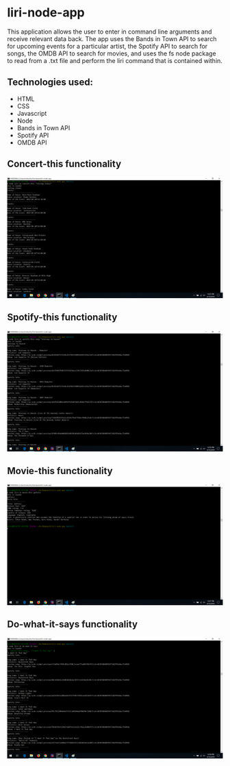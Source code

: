 # liri-node-app
This application allows the user to enter in command line arguments and receive relevant data back.  The app uses the Bands in Town API to search for upcoming events for a particular artist, the Spotify API to search for songs, the OMDB API to search for movies, and uses the fs node package to read from a .txt file and perform the liri command that is contained within.

## Technologies used:
* HTML
* CSS
* Javascript
* Node
* Bands in Town API
* Spotify API
* OMDB API

## Concert-this functionality
![concert-this functionality](/screenshots/concert-this.png)


## Spotify-this functionality
![spotify-this functionality](/screenshots/spotify-this.png)


## Movie-this functionality
![movie-this functionality](/screenshots/movie-this.png)


## Do-what-it-says functionality
![do-what-it-says functionality](/screenshots/do-what-it-says1.png)
